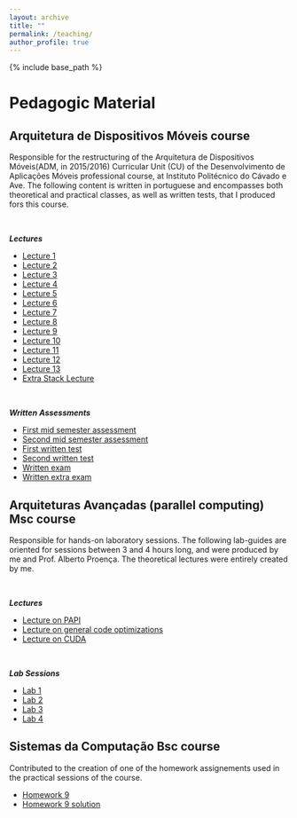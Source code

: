 ```yaml
---
layout: archive
title: ""
permalink: /teaching/
author_profile: true
---
```


{% include base_path %}

# Pedagogic Material

## Arquitetura de Dispositivos Móveis course

Responsible for the restructuring of the Arquitetura de Dispositivos Móveis(ADM, in 2015/2016) Curricular Unit (CU) of the Desenvolvimento de Aplicações Móveis professional course, at Instituto Politécnico do Cávado e Ave. The following content is written in portuguese and encompasses both theoretical and practical classes, as well as written tests, that I produced fors this course.

<br />

***Lectures***

- [Lecture 1](https://ampereira90.github.io/files/pedagogic_material/adm_course/1_Apresentacao_amp.pdf)
- [Lecture 2](https://ampereira90.github.io/files/pedagogic_material/adm_course/2_Conceito_Computador.pdf)
- [Lecture 3](https://ampereira90.github.io/files/pedagogic_material/adm_course/3_sist_numeracao.pdf)
- [Lecture 4](https://ampereira90.github.io/files/pedagogic_material/adm_course/4_sist_numeracao_binario.pdf)
- [Lecture 5](https://ampereira90.github.io/files/pedagogic_material/adm_course/5_virgula_flutuante.pdf)
- [Lecture 6](https://ampereira90.github.io/files/pedagogic_material/adm_course/6_estrutura_cpu.pdf)
- [Lecture 7](https://ampereira90.github.io/files/pedagogic_material/adm_course/7_estrutura_memoria.pdf)
- [Lecture 8](https://ampereira90.github.io/files/pedagogic_material/adm_course/8_ISA.pdf)
- [Lecture 9](https://ampereira90.github.io/files/pedagogic_material/adm_course/9_estruturas_controlo.pdf)
- [Lecture 10](https://ampereira90.github.io/files/pedagogic_material/adm_course/10_analise_instrucoes.pdf)
- [Lecture 11](https://ampereira90.github.io/files/pedagogic_material/adm_course/11_niveis_abstracao.pdf)
- [Lecture 12](https://ampereira90.github.io/files/pedagogic_material/adm_course/12_otimizacoes_software.pdf)
- [Lecture 13](https://ampereira90.github.io/files/pedagogic_material/adm_course/13_otimizacoes_hardware.pdf)
- [Extra Stack Lecture](https://ampereira90.github.io/files/pedagogic_material/adm_course/ISA_STACK.pdf)

<br />

***Written Assessments***

- [First mid semester assessment](https://ampereira90.github.io/files/pedagogic_material/adm_course/middle_eval_1.pdf)
- [Second mid semester assessment](https://ampereira90.github.io/files/pedagogic_material/adm_course/middle_eval_2.pdf)
- [First written test](https://ampereira90.github.io/files/pedagogic_material/adm_course/test_1.pdf)
- [Second written test](https://ampereira90.github.io/files/pedagogic_material/adm_course/test_2.pdf)
- [Written exam](https://ampereira90.github.io/files/pedagogic_material/adm_course/exam.pdf)
- [Written extra exam](https://ampereira90.github.io/files/pedagogic_material/adm_course/special_exam.pdf)

## Arquiteturas Avançadas (parallel computing) Msc course

Responsible for hands-on laboratory sessions. The following lab-guides are oriented for sessions between 3 and 4 hours long, and were produced by me and Prof. Alberto Proença. The theoretical lectures were entirely created by me.

<br />

***Lectures***

- [Lecture on PAPI](https://ampereira90.github.io/files/pedagogic_material/adm_course/papi.pdf)
- [Lecture on general code optimizations](https://ampereira90.github.io/files/pedagogic_material/adm_course/code_optim.pdf)
- [Lecture on CUDA](https://ampereira90.github.io/files/pedagogic_material/adm_course/cuda_tutorial.pdf)

<br />

***Lab Sessions***

- [Lab 1](https://ampereira90.github.io/files/pedagogic_material/adm_course/lab1.pdf)
- [Lab 2](https://ampereira90.github.io/files/pedagogic_material/adm_course/lab2.pdf)
- [Lab 3](https://ampereira90.github.io/files/pedagogic_material/adm_course/lab3.pdf)
- [Lab 4](https://ampereira90.github.io/files/pedagogic_material/adm_course/lab4.pdf)

## Sistemas da Computação Bsc course

Contributed to the creation of one of the homework assignements used in the practical sessions of the course.

- [Homework 9](https://ampereira90.github.io/files/pedagogic_material/adm_course/lab1.pdf)
- [Homework 9 solution](https://ampereira90.github.io/files/pedagogic_material/adm_course/lab2.pdf)


